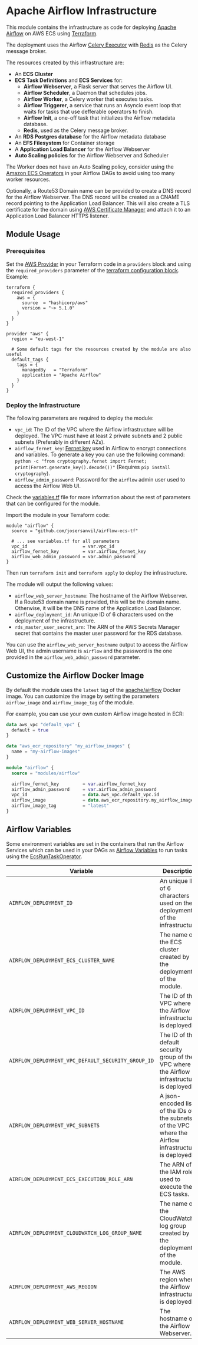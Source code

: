 # Apache Airflow Infrastructure

This module contains the infrastructure as code for deploying [Apache Airflow](https://airflow.apache.org/) on AWS ECS using [Terraform](https://www.terraform.io/).

The deployment uses the Airflow [Celery Executor](https://airflow.apache.org/docs/stable/executor/celery.html) with [Redis](https://redis.io/) as the Celery message broker.

The resources created by this infrastructure are:

- An **ECS Cluster**
- **ECS Task Definitions** and **ECS Services** for:
  - **Airflow Webserver**, a Flask server that serves the Airflow UI.
  - **Airflow Scheduler**, a Daemon that schedules jobs.
  - **Airflow Worker**, a Celery worker that executes tasks.
  - **Airflow Triggerer**, a service that runs an Asyncio event loop that waits for tasks that use defferable operators to finish.
  - **Airflow Init**, a one-off task that initializes the Airflow metadata database.
  - **Redis**, used as the Celery message broker.
- An **RDS Postgres database** for the Airflow metadata database
- An **EFS Filesystem** for Container storage
- A **Application Load Balancer** for the Airflow Webserver
- **Auto Scaling policies** for the Airflow Webserver and Scheduler

The Worker does not have an Auto Scaling policy, consider using the [Amazon ECS Operators](https://airflow.apache.org/docs/apache-airflow-providers-amazon/stable/operators/ecs.html#) in your Airflow DAGs to avoid using too many worker resources.

Optionally, a Route53 Domain name can be provided to create a DNS record for the Airflow Webserver. The DNS record will be created as a CNAME record pointing to the Application Load Balancer. This will also create a TLS certificate for the domain using [AWS Certificate Manager](https://aws.amazon.com/certificate-manager/) and attach it to an Application Load Balancer HTTPS listener.

## Module Usage

### Prerequisites

Set the [AWS Provider](https://registry.terraform.io/providers/hashicorp/aws/latest/docs) in your Terraform code in a `providers` block and using the `required_providers` parameter of the [terraform configuration block](https://www.terraform.io/docs/language/settings/index.html#required_providers). Example:

```hcl
terraform {
  required_providers {
    aws = {
      source  = "hashicorp/aws"
      version = "~> 5.1.0"
    }
  }
}

provider "aws" {
  region = "eu-west-1"

  # Some default tags for the resources created by the module are also useful
  default_tags {
    tags = {
      managedBy   = "Terraform"
      application = "Apache Airflow"
    }
  }
}
```

### Deploy the Infrastructure

The following parameters are required to deploy the module:

- `vpc_id`: The ID of the VPC where the Airflow infrastructure will be deployed. The VPC must have at least 2 private subnets and 2 public subnets (Preferably in different AZs).
- `airflow_fernet_key`: [Fernet key](https://airflow.apache.org/docs/apache-airflow/stable/administration-and-deployment/security/secrets/fernet.html#generating-fernet-key) used in Airflow to encrypt connections and variables. To generate a key you can use the following command: `python -c "from cryptography.fernet import Fernet; print(Fernet.generate_key().decode())"` (Requires `pip install cryptography`).
- `airflow_admin_password`: Password for the `airflow` admin user used to access the Airflow Web UI.

Check the [variables.tf](./variables.tf) file for more information about the rest of parameters that can be configured for the module.

Import the module in your Terraform code:

```hcl
module "airflow" {
  source = "github.com/josersanvil/airflow-ecs-tf"

  # ... see variables.tf for all parameters
  vpc_id                     = var.vpc_id
  airflow_fernet_key         = var.airflow_fernet_key
  airflow_web_admin_password = var.admin_password
}
```

Then run `terraform init` and `terraform apply` to deploy the infrastructure.

The module will output the following values:

- `airflow_web_server_hostname`: The hostname of the Airflow Webserver. If a Route53 domain name is provided, this will be the domain name. Otherwise, it will be the DNS name of the Application Load Balancer.
- `airflow_deployment_id`: An unique ID of 6 characters used on the deployment of the infrastructure.
- `rds_master_user_secret_arn`: The ARN of the AWS Secrets Manager secret that contains the master user password for the RDS database.

You can use the `airflow_web_server_hostname` output to access the Airflow Web UI, the admin username is `airflow` and the password is the one provided in the `airflow_web_admin_password` parameter.

## Customize the Airflow Docker Image

By default the module uses the `latest` tag of the [apache/airflow](https://hub.docker.com/r/apache/airflow) Docker image. You can customize the image by setting the parameters `airflow_image` and `airflow_image_tag` of the module.

For example, you can use your own custom Airflow image hosted in ECR:

```terraform
data aws_vpc "default_vpc" {
  default = true
}

data "aws_ecr_repository" "my_airflow_images" {
  name = "my-airflow-images"
}

module "airflow" {
  source = "modules/airflow"

  airflow_fernet_key         = var.airflow_fernet_key
  airflow_admin_password     = var.airflow_admin_password
  vpc_id                     = data.aws_vpc.default_vpc.id
  airflow_image              = data.aws_ecr_repository.my_airflow_images.repository_url
  airflow_image_tag          = "latest"
}
```

## Airflow Variables

Some environment variables are set in the containers that run the Airflow Services which can be used in your DAGs as [Airflow Variables](https://airflow.apache.org/docs/stable/concepts.html#variables) to run tasks using the [EcsRunTaskOperator](https://airflow.apache.org/docs/apache-airflow-providers-amazon/stable/operators/ecs.html#run-a-task-definition).

| Variable | Description | Example |
| --- | --- | --- |
| `AIRFLOW_DEPLOYMENT_ID` | An unique ID of 6 characters used on the deployment of the infrastructure. | `pz3us1` |
| `AIRFLOW_DEPLOYMENT_ECS_CLUSTER_NAME` | The name of the ECS cluster created by the deployment of the module. | `Airflow-pz3us1` |
| `AIRFLOW_DEPLOYMENT_VPC_ID` | The ID of the VPC where the Airflow infrastructure is deployed. | `vpc-1234567890` |
| `AIRFLOW_DEPLOYMENT_VPC_DEFAULT_SECURITY_GROUP_ID` | The ID of the default security group of the VPC where the Airflow infrastructure is deployed. | `sg-1234567890` |
| `AIRFLOW_DEPLOYMENT_VPC_SUBNETS` | A json-encoded list of the IDs of the subnets of the VPC where the Airflow infrastructure is deployed. | `["subnet-1234567890", "subnet-1234567891"]` |
| `AIRFLOW_DEPLOYMENT_ECS_EXECUTION_ROLE_ARN` | The ARN of the IAM role used to execute the ECS tasks. | `arn:aws:iam::1234567890:role/Airflow-pz3us1-EcsExecutionRole` |
| `AIRFLOW_DEPLOYMENT_CLOUDWATCH_LOG_GROUP_NAME` | The name of the CloudWatch log group created by the deployment of the module. | `/ecs/Airflow-pz3us1` |
| `AIRFLOW_DEPLOYMENT_AWS_REGION` | The AWS region where the Airflow infrastructure is deployed. | `eu-west-1` |
| `AIRFLOW_DEPLOYMENT_WEB_SERVER_HOSTNAME` | The hostname of the Airflow Webserver. | `airflow.mydomain.com` or `airflow-alb-pz3us1-1234567890.eu-west-1.elb.amazonaws.com` when not using a custom domain. |
